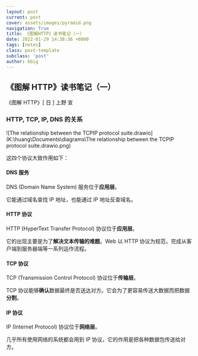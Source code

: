```yaml
---
layout: post
current: post
cover: assets/images/pyramid.png
navigation: True
title: 《图解HTTP》读书笔记（一）
date: 2022-01-29 14:38:36 +0800
tags: [notes]
class: post-template
subclass: 'post'
author: bbig
---
```


##  《图解 HTTP》读书笔记（一）

《图解 HTTP》[ 日 ] 上野 宣



### HTTP, TCP, IP, DNS 的关系

![The relationship between the TCPIP protocol suite.drawio](K:\huang\Documents\diagrams\The relationship between the TCPIP protocol suite.drawio.png)

这四个协议大致作用如下：

#### DNS 服务

DNS (Domain Name System) 服务位于**应用层**。

它能通过域名查找 IP 地址，也能通过 IP 地址反查域名。



#### HTTP 协议

HTTP (HyperText Transfer Protocol) 协议位于**应用层**。

它的出现主要是为了**解决文本传输的难题**。Web 以 HTTP 协议为规范，完成从客户端到服务器端等一系列运作流程。



#### TCP 协议

TCP (Transmission Control Protocol) 协议位于**传输层**。

TCP 协议能够**确认**数据最终是否送达对方。它会为了更容易传送大数据而把数据**分割**。



#### IP 协议

IP (Internet Protocol) 协议位于**网络层**。

几乎所有使用网络的系统都会用到 IP 协议，它的作用是把各种数据包传送给对方。

